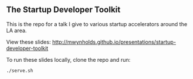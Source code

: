 ## The Startup Developer Toolkit

This is the repo for a talk I give to various startup accelerators
around the LA area.

View these slides:
<http://mwynholds.github.io/presentations/startup-developer-toolkit>  

To run these slides locally, clone the repo and run:

    ./serve.sh
